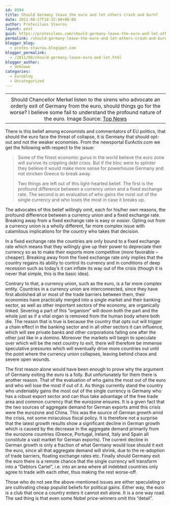 ```yaml
---
id: 8994
title: Should Germany leave the euro and let others crash and burn?
date: 2011-08-27T10:32:00+00:00
author: Protesilaos Stavrou
layout: post
guid: https://protesilaos.com/should-germany-leave-the-euro-and-let-others-crash-and-burn/
permalink: /should-germany-leave-the-euro-and-let-others-crash-and-burn/
blogger_blog:
  - protes-stavrou.blogspot.com
blogger_permalink:
  - /2011/08/should-germany-leave-euro-and-let.html
blogger_author:
  - Unknown
categories:
  - Euroblog
  - Uncategorized
---
```

<table align="center" cellpadding="0" cellspacing="0" class="tr-caption-container" style="margin-left: auto; margin-right: auto; text-align: center;">
  <tr>
    <td style="text-align: center;">
    </td>
  </tr>
  
  <tr>
    <td class="tr-caption" style="text-align: center;">
      Should Chancellor Merkel listen to the sirens who advocate an orderly exit of Germany from the euro, should things go for the worse? I believe some fail to understand the profound nature of the euro. Image Source: <a href="http://topnews.net.nz/category/people/angela-merkel">Top News</a>
    </td>
  </tr>
</table>

There is this belief among economists and commentators of EU politics, that should the euro face the threat of collapse, it is Germany that should opt-out and not the weaker economies. From the newsportal EurActiv.com we get the following with respect to the issue:
  


> Some of the finest economic gurus in the world believe the euro zone will survive its crippling debt crisis. But if the bloc were to splinter they believe it would make more sense for powerhouse Germany and not stricken Greece to break away.</p>
Two things are left out of this light-hearted belief. The first is the profound difference between a currency union and a fixed exchange rate. The second is an evaluation of who gains the most out of the single currency and who loses the most in case it breaks up.

The advocates of this belief willingly omit, each for his/her own reasons, the profound difference between a currency union and a fixed exchange rate. Breaking away from a fixed exchange rate is easy or _easier_. Opting out from a currency union is a wholly different, far more complex issue with calamitous implications for the country who takes that decision. 

In a fixed exchange rate the countries are only bound to a fixed exchange rate which means that they willingly give up their power to depreciate their currency so as to make their exports more competitive (more favorable &#8211; cheaper). Breaking away from the fixed exchange rate only implies that the country regains its ability to control its currency and in conditions of deep recession such as today&#8217;s it can inflate its way out of the crisis (though it is never that simple, this is the basic idea).

Contrary to that, a currency union, such as the euro, is a far more complex entity. Countries in a currency union are interconnected, since they have first abolished all or most of the trade barriers between them, their economies have practically merged into a single market and their banking sector, as well as other important sectors of the economy, are organically linked. Severing a part of this &#8220;organism&#8221; will doom both the part and the whole just as if a vital organ is removed from the human body where both die. The reason that is true is because the country that opts out will trigger a chain effect in the banking sector and in all other sectors it can influence, which will see private banks and other corporations falling one after the other just like in a domino. Moreover the markets will begin to speculate over which will be the next country to exit, there will therefore be immense speculative pressures which will eventually drive more countries out until the point where the currency union collapses, leaving behind chaos and severe open wounds.

The first reason alone would have been enough to prove why the argument of Germany exiting the euro is a folly. But unfortunately for them there is another reason. That of the evaluation of who gains the most out of the euro and who will lose the most if out of it. As things currently stand the country who undeniably gains the most out of the single currency is Germany who has a robust export sector and can thus take advantage of the free trade area and common currency that the eurozone ensures. It is a given fact that the two sources of aggregate demand for German exports amid this crisis were the eurozone and China. This was the source of German growth amid the crisis, not some miraculous fiscal policy. It is therefore not a surprise that the latest growth results show a significant decline in German growth which is caused by the decrease in the aggregate demand primarily from the eurozone countries (Greece, Portugal, Ireland, Italy and Spain all constitute a vast market for German exports). The current decline in German growth is only a fraction of what Germany would lose should it exit the euro, since all that aggregate demand will shrink, due to the re-adoption of trade barriers, floating exchange rates etc. Finally should Germany exit the euro there is a remote chance that the single currency will transform into a &#8220;Debtors Cartel&#8221;, i.e. into an area where all indebted countries only agree to trade with each other, thus making the rest worse-off.

Those who do not see the above-mentioned issues are either speculating or are cultivating cheap populist beliefs for political gains. Either way, the euro is a club that once a country enters it cannot exit alone. It is a one way road. The sad thing is that even some Nobel price-winners omit this &#8220;detail&#8221;.